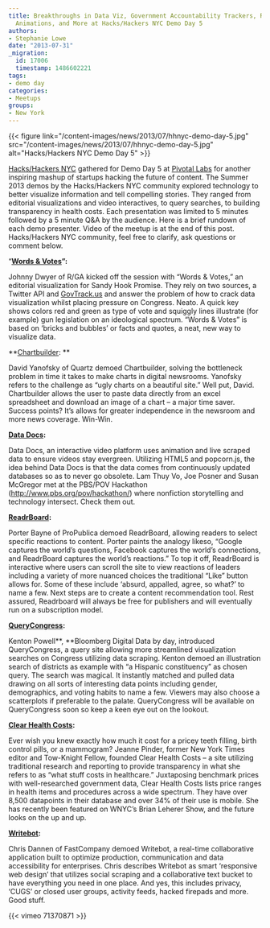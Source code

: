 ```yaml
---
title: Breakthroughs in Data Viz, Government Accountability Trackers, Real-time Video
  Animations, and More at Hacks/Hackers NYC Demo Day 5
authors:
- Stephanie Lowe
date: "2013-07-31"
_migration:
  id: 17006
  timestamp: 1486602221
tags:
- demo day
categories:
- Meetups
groups:
- New York
---
```


{{< figure link="/content-images/news/2013/07/hhnyc-demo-day-5.jpg" src="/content-images/news/2013/07/hhnyc-demo-day-5.jpg" alt="Hacks/Hackers NYC Demo Day 5" >}}

[Hacks/Hackers NYC][1] gathered for Demo Day 5 at [Pivotal Labs][2] for another inspiring mashup of startups hacking the future of content. The Summer 2013 demos by the Hacks/Hackers NYC community explored technology to better visualize information and tell compelling stories. They ranged from editorial visualizations and video interactives, to query searches, to building transparency in health costs. Each presentation was limited to 5 minutes followed by a 5 minute Q&A by the audience. Here is a brief rundown of each demo presenter. Video of the meetup is at the end of this post. Hacks/Hackers NYC community, feel free to clarify, ask questions or comment below.

“**[Words & Votes][3]”:**

Johnny Dwyer of R/GA kicked off the session with “Words & Votes,” an editorial visualization for Sandy Hook Promise. They rely on two sources, a Twitter API and [GovTrack.us][4] and answer the problem of how to crack data visualization whilst placing pressure on Congress. Neato. A quick key shows colors red and green as type of vote and squiggly lines illustrate (for example) gun legislation on an ideological spectrum. &#8220;Words & Votes&#8221; is based on ‘bricks and bubbles’ or facts and quotes, a neat, new way to visualize data.

**[Chartbuilder][5]: **

David Yanofsky of Quartz demoed Chartbuilder, solving the bottleneck problem in time it takes to make charts in digital newsrooms. Yanofsky refers to the challenge as “ugly charts on a beautiful site.” Well put, David. Chartbuilder allows the user to paste data directly from an excel spreadsheet and download an image of a chart &#8211; a major time saver. Success points? It&#8217;s allows for greater independence in the newsroom and more news coverage. Win-Win.

**[Data Docs][6]:**

Data Docs, an interactive video platform uses animation and live scraped data to ensure videos stay evergreen. Utilizing HTML5 and popcorn.js, the idea behind Data Docs is that the data comes from continuously updated databases so as to never go obsolete. Lam Thuy Vo, Joe Posner and Susan McGregor met at the PBS/POV Hackathon (<http://www.pbs.org/pov/hackathon/>) where nonfiction storytelling and technology intersect. Check them out.

**[ReadrBoard][7]:**

Porter Bayne of ProPublica demoed ReadrBoard, allowing readers to select specific reactions to content. Porter paints the analogy likeso, “Google captures the world’s questions, Facebook captures the world’s connections, and ReadrBoard captures the world’s reactions.” To top it off, ReadrBoard is interactive where users can scroll the site to view reactions of leaders including a variety of more nuanced choices the traditional “Like” button allows for. Some of these include ‘absurd, appalled, agree, so what?’ to name a few. Next steps are to create a content recommendation tool. Rest assured, Readrboard will always be free for publishers and will eventually run on a subscription model.

**[QueryCongress][8]:**

Kenton Powell**, **Bloomberg Digital Data by day, introduced QueryCongress, a query site allowing more streamlined visualization searches on Congress utilizing data scraping. Kenton demoed an illustration search of districts as example with “a Hispanic constituency” as chosen query. The search was magical. It instantly matched and pulled data drawing on all sorts of interesting data points including gender, demographics, and voting habits to name a few. Viewers may also choose a scatterplots if preferable to the palate. QueryCongress will be available on QueryCongress soon so keep a keen eye out on the lookout.

**[Clear Health Costs][9]:**

Ever wish you knew exactly how much it cost for a pricey teeth filling, birth control pills, or a mammogram? Jeanne Pinder, former New York Times editor and Tow-Knight Fellow, founded Clear Health Costs – a site utilizing traditional research and reporting to provide transparency in what she refers to as &#8220;what stuff costs in healthcare.&#8221; Juxtaposing benchmark prices with well-researched government data, Clear Health Costs lists price ranges in health items and procedures across a wide spectrum. They have over 8,500 datapoints in their database and over 34% of their use is mobile. She has recently been featured on WNYC&#8217;s Brian Leherer Show, and the future looks on the up and up.

**[Writebot][10]:**

Chris Dannen of FastCompany demoed Writebot, a real-time collaborative application built to optimize production, communication and data accessibility for enterprises. Chris describes Writebot as smart &#8216;responsive web design&#8217; that utilizes social scraping and a collaborative text bucket to have everything you need in one place. And yes, this includes privacy, &#8216;CUGS&#8217; or closed user groups, activity feeds, hacked firepads and more. Good stuff.

{{< vimeo 71370871 >}}

 [1]: http://meetupnyc.hackshackers.com
 [2]: http://pivotallabs.com
 [3]: http://wordsandvotes.sandyhookpromise.org/#/influential/300066
 [4]: http://govtrack.us/
 [5]: http://yanofsky.info/demos/chartbuilder/
 [6]: http://www.datadocs.org/prototype/
 [7]: http://screencast.com/t/PyfUMumg
 [8]: http://www.kentonpowell.com/demo_day/1.png
 [9]: http://clearhealthcosts.com/
 [10]: http://writebot.com/